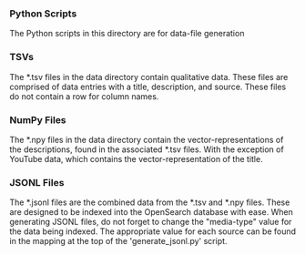 ### Python Scripts
The Python scripts in this directory are for data-file generation

### TSVs
The *.tsv files in the data directory contain qualitative data.
These files are comprised of data entries with a title, description, and source.
These files do not contain a row for column names.

### NumPy Files
The *.npy files in the data directory contain the vector-representations of the descriptions, found in the associated *.tsv files. With the exception of YouTube data, which contains the vector-representation of the title.

### JSONL Files
The *.jsonl files are the combined data from the *.tsv and *.npy files. These are designed to be indexed into the OpenSearch database with ease. When generating JSONL files, do not forget to change the "media-type" value for the data being indexed. 
The appropriate value for each source can be found in the mapping at the top of the 'generate_jsonl.py' script.